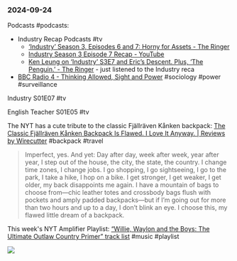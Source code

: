 ### 2024-09-24
Podcasts #podcasts:
- Industry Recap Podcasts #tv 
	- [‘Industry’ Season 3, Episodes 6 and 7: Horny for Assets - The Ringer](https://www.theringer.com/2024/9/24/24252817/industry-season-3-episodes-6-7-horny-for-assets)
	- [Industry Season 3 Episode 7 Recap - YouTube](https://www.youtube.com/watch?v=EijNKiseSLE)
	- [Ken Leung on ‘Industry’ S3E7 and Eric’s Descent. Plus, ‘The Penguin.’ - The Ringer](https://www.theringer.com/2024/9/22/24251797/ken-leung-industry-s3e7-eric-moral-descent-the-penguin-show-waddles) - just listened to the Industry reca
- [BBC Radio 4 - Thinking Allowed, Sight and Power](https://www.bbc.co.uk/programmes/m00237q4) #sociology #power #surveillance

Industry S01E07 #tv 

English Teacher S01E05 #tv

The NYT has a cute tribute to the classic Fjällräven Kånken backpack: [The Classic Fjällräven Kånken Backpack Is Flawed. I Love It Anyway. | Reviews by Wirecutter](https://www.nytimes.com/wirecutter/reviews/classic-fjallraven-kanken-backpack/) #backpack #travel

> Imperfect, yes. And yet: Day after day, week after week, year after year, I step out of the house, the city, the state, the country. I change time zones, I change jobs. I go shopping, I go sightseeing, I go to the park, I take a hike, I hop on a bike. I get stronger, I get weaker, I get older, my back disappoints me again. I have a mountain of bags to choose from—chic leather totes and crossbody bags flush with pockets and amply padded backpacks—but if I’m going out for more than two hours and up to a day, I don’t blink an eye. I choose this, my flawed little dream of a backpack.

This week's NYT Amplifier Playlist: [“Willie, Waylon and the Boys: The Ultimate Outlaw Country Primer” track list](https://music.youtube.com/playlist?list=PLu_RmAJBNiIIBM_ClaXc-5e3CYdgRU1dK&si=u4rmk3t-cc9nlqSg) #music #playlist

![](https://x.com/mrkaran_/status/1838640957396521331)
